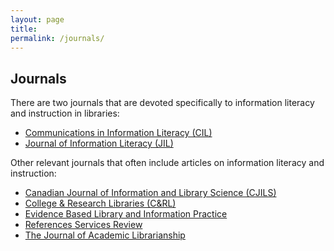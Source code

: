 ```yaml
---
layout: page
title: 
permalink: /journals/
---
```


## Journals

There are two journals that are devoted specifically to information literacy and instruction in libraries:

* [Communications in Information Literacy (CIL)](http://www.comminfolit.org/index.php?journal=cil) 
* [Journal of Information Literacy (JIL)](http://www.informationliteracy.org.uk/information-literacy-group/jil/) 

Other relevant journals that often include articles on information literacy and instruction:

* [Canadian Journal of Information and Library Science (CJILS)](http://cais-acsi.ca/the-canadian-journal-of-information-and-library-science/)
* [College & Research Libraries (C&RL)](http://crl.acrl.org/index.php/crl/index)
* [Evidence Based Library and Information Practice](https://journals.library.ualberta.ca/eblip/index.php/EBLIP/about)  
* [References Services Review](http://www.emeraldinsight.com/loi/rsr) 
* [The Journal of Academic Librarianship](https://www.journals.elsevier.com/the-journal-of-academic-librarianship/)
